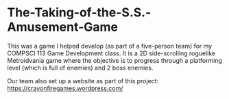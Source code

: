 # The-Taking-of-the-S.S.-Amusement-Game

This was a game I helped develop (as part of a five-person team) for my COMPSCI 113 Game Development class. It is a 2D side-scrolling roguelike Metroidvania game where the objective is to progress through a platforming level (which is full of enemies) and 2 boss enemies.

Our team also set up a website as part of this project: https://crayonfiregames.wordpress.com/
